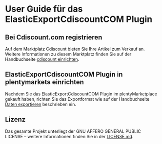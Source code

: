 
# User Guide für das ElasticExportCdiscountCOM Plugin

<div class="container-toc"></div>

## Bei Cdiscount.com registrieren

Auf dem Marktplatz Cdiscount bieten Sie Ihre Artikel zum Verkauf an. Weitere Informationen zu diesem Marktplatz finden Sie auf der Handbuchseite [cdiscount einrichten](https://www.plentymarkets.eu/handbuch/multi-channel/cdiscount/).

## ElasticExportCdiscountCOM Plugin in plentymarkets einrichten

Nachdem Sie das ElasticExportCdiscountCOM Plugin im plentyMarketplace gekauft haben, richten Sie das Exportformat wie auf der Handbuchseite [Daten exportieren](https://www.plentymarkets.eu/handbuch/datenaustausch/daten-exportieren/#4) beschrieben ein.

## Lizenz

Das gesamte Projekt unterliegt der GNU AFFERO GENERAL PUBLIC LICENSE – weitere Informationen finden Sie in der [LICENSE.md](https://github.com/plentymarkets/plugin-elastic-export-rakuten-de/blob/master/LICENSE.md).
